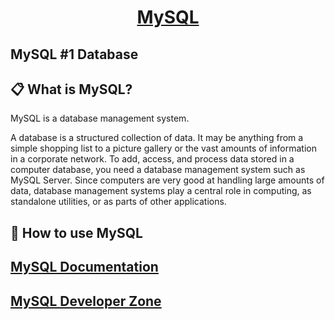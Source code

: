 <h1 align="center">
  <a href="https://www.mysql.com/">
    MySQL
  </a>
</h1>

MySQL #1 Database
---

## 📋 What is MySQL?

MySQL is a database management system.

A database is a structured collection of data. It may be anything from a simple shopping list to a picture gallery or the vast amounts of information in a corporate network. To add, access, and process data stored in a computer database, you need a database management system such as MySQL Server. Since computers are very good at handling large amounts of data, database management systems play a central role in computing, as standalone utilities, or as parts of other applications.

## 🎉 How to use MySQL

<h2>
  <a href="https://dev.mysql.com/doc/">
   MySQL Documentation
  </a>
</h2>

<h2>
  <a href="https://dev.mysql.com/">
   MySQL Developer Zone
  </a>
</h2>

